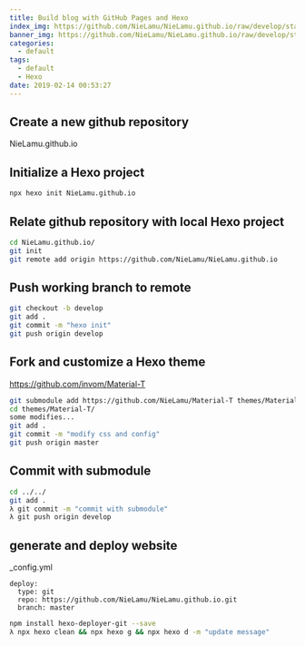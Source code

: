```yaml
---
title: Build blog with GitHub Pages and Hexo
index_img: https://github.com/NieLamu/NieLamu.github.io/raw/develop/statics/img/GitHub%20Pages.png
banner_img: https://github.com/NieLamu/NieLamu.github.io/raw/develop/statics/img/GitHub%20Pages.png
categories:
  - default
tags:
  - default
  - Hexo
date: 2019-02-14 00:53:27
---
```


## Create a new github repository
 NieLamu.github.io
## Initialize a Hexo project
```bash
npx hexo init NieLamu.github.io
```
## Relate github repository with local Hexo project

```bash
cd NieLamu.github.io/
git init
git remote add origin https://github.com/NieLamu/NieLamu.github.io
```

## Push working branch to remote
```bash
git checkout -b develop
git add .
git commit -m "hexo init"
git push origin develop
```

## Fork and customize a Hexo theme
https://github.com/invom/Material-T

```bash
git submodule add https://github.com/NieLamu/Material-T themes/Material-T
cd themes/Material-T/
some modifies...
git add .
git commit -m "modify css and config"
git push origin master
```

## Commit with submodule
```bash
cd ../../
git add .
λ git commit -m "commit with submodule"
λ git push origin develop
```

## generate and deploy website
_config.yml

```
deploy:
  type: git
  repo: https://github.com/NieLamu/NieLamu.github.io.git
  branch: master
```

```bash
npm install hexo-deployer-git --save
λ npx hexo clean && npx hexo g && npx hexo d -m "update message"
```